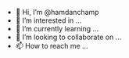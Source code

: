 - 👋 Hi, I’m @hamdanchamp
- 👀 I’m interested in ...
- 🌱 I’m currently learning ...
- 💞️ I’m looking to collaborate on ...
- 📫 How to reach me ...

<!---
hamdanchamp/hamdanchamp is a ✨ special ✨ repository because its `README.md` (this file) appears on your GitHub profile.
You can click the Preview link to take a look at your changes.
--->
